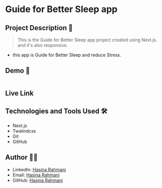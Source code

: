 # Guide for Better Sleep app

## Project Description 📝

> This is the Guide for Better Sleep app project created using Next.js. and it's also responsive.
- this app is Guide for Better Sleep and reduce Stress.


## Demo 📸

![]()

## Live Link



## Technologies and Tools Used 🛠️

- Next.js
- Twalindcss
- Git
- GitHub


## Author 👩‍💻

- LinkedIn: [Hasina Rahmani](https://www.linkedin.com/in/hasina-rahmani-4a21a9311/)
- Email: [Hasina Rahmani](mailto:hasinarahmani548@gmail.com)
- GitHub: [Hasina Rahmani](https://github.com/Hasinarahman/first-next-app/tree/first-app)